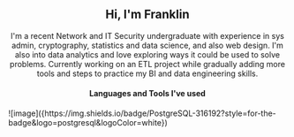 <h2 align="center">Hi, I'm Franklin</h2>

<p align="center">I'm a recent Network and IT Security undergraduate with experience in sys admin, cryptography, statistics and data science, and also web design. I'm also into data analytics and love exploring ways it could be used to solve problems. Currently working on an ETL project while gradually adding more tools and steps to practice my BI and data engineering skills. </p>

<h4 align="center">Languages and Tools I've used</h4>
![image]({https://img.shields.io/badge/PostgreSQL-316192?style=for-the-badge&logo=postgresql&logoColor=white})
